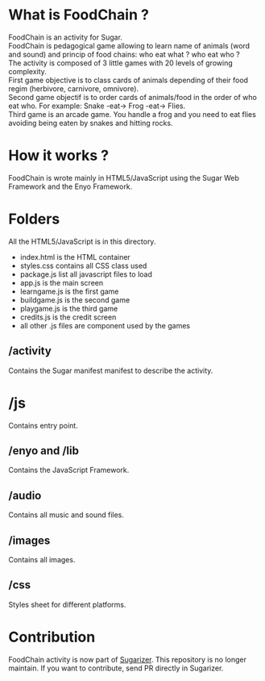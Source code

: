 # What is FoodChain ?

FoodChain is an activity for Sugar.  
FoodChain is pedagogical game allowing to learn name of animals (word and sound) and princip of food chains: who eat what ? who eat who ?   
The activity is composed of 3 little games with 20 levels of growing complexity.   
First game objective is to class cards of animals depending of their food regim (herbivore, carnivore, omnivore).  
Second game objectif is to order cards of animals/food in the order of who eat who. For example: Snake -eat-> Frog -eat-> Flies.  
Third game is an arcade game. You handle a frog and you need to eat flies avoiding being eaten by snakes and hitting rocks.  


# How it works ?

FoodChain is wrote mainly in HTML5/JavaScript using the Sugar Web Framework and the Enyo Framework.  

# Folders

All the HTML5/JavaScript is in this directory. 
* index.html is the HTML container
* styles.css contains all CSS class used
* package.js list all javascript files to load
* app.js is the main screen
* learngame.js is the first game
* buildgame.js is the second game
* playgame.js is the third game
* credits.js is the credit screen
* all other .js files are component used by the games

## /activity

Contains the Sugar manifest manifest to describe the activity.

# /js

Contains entry point.


## /enyo and /lib

Contains the JavaScript Framework.

## /audio

Contains all music and sound files.

## /images

Contains all images.

## /css

Styles sheet for different platforms.


# Contribution

FoodChain activity is now part of [Sugarizer](http://github.com/llaske/Sugarizer). This repository is no longer maintain. If you want to contribute, send PR directly in Sugarizer. 
